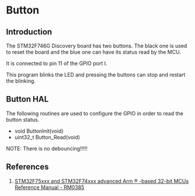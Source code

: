 Button
======

Introduction
------------

The STM32F746G Discovery board has two buttons. The black one is used to reset the board and the blue one
can have its status read by the MCU.

It is connected to pin 11 of the GPIO port I.

This program blinks the LED and pressing the buttons can stop and restart the blinking.



Button HAL
----------

The following routines are used to configure the GPIO in order to read the button status.

* void     ButtonInit(void)
* uint32_t Button_Read(void)

NOTE: There is no debouncing!!!!!

References
----------

1. [STM32F75xxx and STM32F74xxx advanced Arm ® -based
32-bit MCUs Reference Manual - RM0385](https://www.st.com/resource/en/reference_manual/dm00124865-stm32f75xxx-and-stm32f74xxx-advanced-arm-based-32-bit-mcus-stmicroelectronics.pdf)
